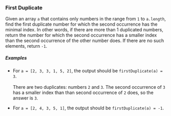 ### First Duplicate

Given an array `a` that contains only numbers in the range from `1` to `a.length`, find the first duplicate number for which the second occurrence has the minimal index. In other words, if there are more than 1 duplicated numbers, return the number for which the second occurrence has a smaller index than the second occurrence of the other number does. If there are no such elements, return `-1`.

##### Examples

* For `a = [2, 3, 3, 1, 5, 2]`, the output should be
`firstDuplicate(a) = 3`. <br><br>There are two duplicates: numbers `2` and `3`. The second occurrence of `3` has a smaller index than than second occurrence of `2` does, so the answer is `3`.

* For `a = [2, 4, 3, 5, 1]`, the output should be
`firstDuplicate(a) = -1`.
